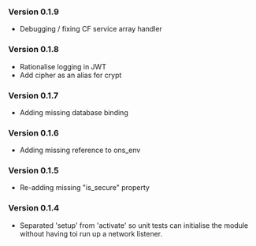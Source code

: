 ### Version 0.1.9

* Debugging / fixing CF service array handler

### Version 0.1.8

* Rationalise logging in JWT
* Add cipher as an alias for crypt

### Version 0.1.7

* Adding missing database binding

### Version 0.1.6

* Adding missing reference to ons_env

### Version 0.1.5

* Re-adding missing "is_secure" property

### Version 0.1.4

* Separated 'setup' from 'activate' so unit tests can initialise the module without
  having toi run up a network listener.

